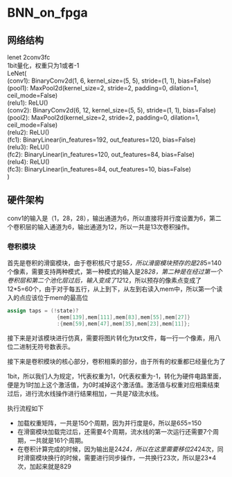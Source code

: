 # BNN_on_fpga

## 网络结构

lenet 2conv3fc  
1bit量化，权重只为1或者-1  
LeNet(  
  (conv1): BinaryConv2d(1, 6, kernel_size=(5, 5), stride=(1, 1), bias=False)  
  (pool1): MaxPool2d(kernel_size=2, stride=2, padding=0, dilation=1, ceil_mode=False)  
  (relu1): ReLU()  
  (conv2): BinaryConv2d(6, 12, kernel_size=(5, 5), stride=(1, 1), bias=False)  
  (pool2): MaxPool2d(kernel_size=2, stride=2, padding=0, dilation=1, ceil_mode=False)  
  (relu2): ReLU()  
  (fc1): BinaryLinear(in_features=192, out_features=120, bias=False)  
  (relu3): ReLU()  
  (fc2): BinaryLinear(in_features=120, out_features=84, bias=False)  
  (relu4): ReLU()  
  (fc3): BinaryLinear(in_features=84, out_features=10, bias=False)  
)  

## 硬件架构

conv1的输入是（1，28，28），输出通道为6，所以直接将并行度设置为6，第二个卷积层的输入通道为6，输出通道为12，所以一共是13次卷积操作。  

### 卷积模块

首先是卷积的滑窗模块，由于卷积核尺寸是5*5，所以滑窗模块预存的是28*5=140个像素，需要支持两种模式，第一种模式的输入是28*28，第二种是在经过第一个卷积层和第二个池化层过后，输入变成了12*12，所以预存的像素点变成了12*5=60个，由于对于每五行，从上到下，从左到右读入mem中，所以第一个读入的点应该位于mem的最高位  

```verilog
assign taps = (!state)?
                {mem[139],mem[111],mem[83],mem[55],mem[27]}
                :{mem[59],mem[47],mem[35],mem[23],mem[11]}; 
```

接下来是对该模块进行仿真，需要将图片转化为txt文件，每一行一个像素，用八位二进制无符号数表示。  

接下来是卷积模块的核心部分，卷积相乘的部分，由于所有的权重都已经量化为了  

1bit，所以我们人为规定，1代表权重为1，0代表权重为-1，转化为硬件电路里面，便是为1时加上这个激活值，为0时减掉这个激活值。激活值与权重对应相乘结束过后，进行流水线操作进行结果相加，一共是7级流水线。  

执行流程如下  

- 加载权重矩阵，一共是150个周期，因为并行度是6，所以是6*5*5=150  
- 在滑窗模块加载完过后，还需要4个周期，流水线的第一次运行还需要7个周期，一共就是161个周期。  
- 在卷积计算完成的时候，因为输出是24*24，所以在这里需要移位24*24次，同时滑窗模块换行的时候，需要进行同步操作，一共换行23次，所以是23*4次，加起来就是829  



